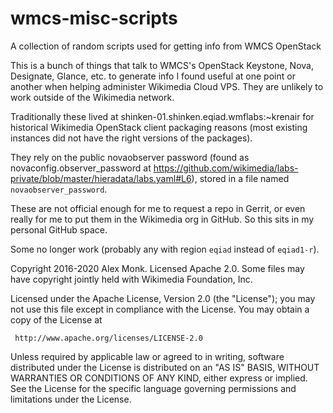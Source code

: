 # wmcs-misc-scripts
A collection of random scripts used for getting info from WMCS OpenStack

This is a bunch of things that talk to WMCS's OpenStack Keystone, Nova, Designate, Glance, etc. to generate info I found useful at one point or another when helping administer Wikimedia Cloud VPS. They are unlikely to work outside of the Wikimedia network.

Traditionally these lived at shinken-01.shinken.eqiad.wmflabs:~krenair for historical Wikimedia OpenStack client packaging reasons (most existing instances did not have the right versions of the packages).

They rely on the public novaobserver password (found as novaconfig.observer_password at https://github.com/wikimedia/labs-private/blob/master/hieradata/labs.yaml#L6), stored in a file named `novaobserver_password`.

These are not official enough for me to request a repo in Gerrit, or even really for me to put them in the Wikimedia org in GitHub. So this sits in my personal GitHub space.

Some no longer work (probably any with region `eqiad` instead of `eqiad1-r`).

Copyright 2016-2020 Alex Monk. Licensed Apache 2.0. Some files may have copyright jointly held with Wikimedia Foundation, Inc.

   Licensed under the Apache License, Version 2.0 (the "License");
   you may not use this file except in compliance with the License.
   You may obtain a copy of the License at

     http://www.apache.org/licenses/LICENSE-2.0

   Unless required by applicable law or agreed to in writing, software
   distributed under the License is distributed on an "AS IS" BASIS,
   WITHOUT WARRANTIES OR CONDITIONS OF ANY KIND, either express or implied.
   See the License for the specific language governing permissions and
   limitations under the License.
